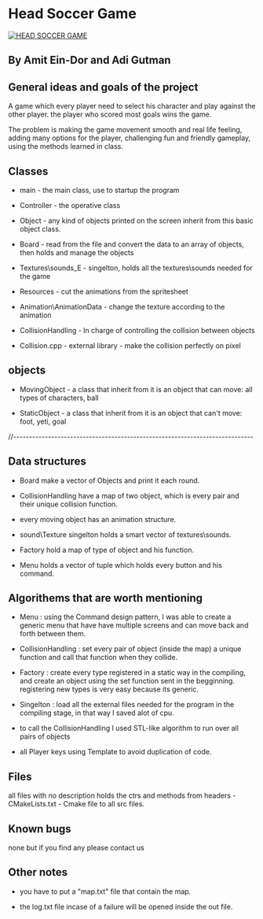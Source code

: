 <h1>Head Soccer Game</h1>

[![HEAD SOCCER GAME](https://img.youtube.com/vi/RueEIrjSXPI/0.jpg)](https://www.youtube.com/watch?v=RueEIrjSXPI "Everything Is AWESOME")

<h2>By Amit Ein-Dor and Adi Gutman</h2>
<h2>General ideas and goals of the project</h2>
<p>A game which every player need to select his character and play against the other player.
the player who scored most goals wins the game.</p>

<p>The problem is making the game movement smooth and real life feeling, 
 adding many options for the player, challenging fun and friendly gameplay,
using the methods learned in class.</p>

<h2>Classes</h2>
<ul>
	<li><p>main - the main class, use to startup the program </p></li>
	<li><p>Controller - the operative class </p></li>
	<li><p>Object - any kind of objects printed on the screen inherit from this basic object class. </p></li>
	<li><p>Board - read from the file and convert the data to an array of objects, then holds and manage the objects </p></li>
	<li><p>Textures\sounds_E - singelton, holds all the textures\sounds needed for the game </p></li>
	<li><p>Resources - cut the animations from the spritesheet </p></li>
	<li><p>Animation\AnimationData - change the texture according to the animation </p></li>
	<li><p>CollisionHandling - In charge of controlling the collision between objects </p></li>
	<li><p>Collision.cpp - external library - make the collision perfectly on pixel </p></li>
</ul>

<h2>objects</h2>
<ul>
	<li><p>MovingObject - a class that inherit from it is an object that can move: all types of characters, ball</p></li>
	<li><p>StaticObject - a class that inherit from it is an object that can't move: foot, yeti, goal</p></li>
</ul>
//----------------------------------------------------------------------------
<h2> Data structures </h2>
<ul>
	<li><p>Board make a vector of Objects and print it each round.</p></li>
	<li><p>CollisionHandling have a map of two object, which is every pair and their unique collision function.</p></li>
	<li><p>every moving object has an animation structure.</p></li>
	<li><p>sound\Texture singelton holds a smart vector of textures\sounds.</p></li>
	<li><p>Factory hold a map of type of object and his function.</p></li>
	<li><p>Menu holds a vector of tuple which holds every button and his command.</p></li>
	</ul>
	
<h2>Algorithems that are worth mentioning</h2>

<ul>
  <li><p>Menu : using the Command design pattern, I was able to create a generic menu that have
	have multiple screens and can move back and forth between them. </p></li>
  <li><p>CollisionHandling : set every pair of object (inside the map) a unique function 
	and call that function when they collide.</p></li>
	<li><p>Factory : create every type registered in a static way in the compiling,
	and create an object using the set function sent in the begginning.
	registering new types is very easy because its generic.</p>	</li>
	<li><p>Singelton : load all the external files needed for the program in the compiling stage,
	in that way I saved alot of cpu.</p>	</li>
	<li><p>to call the CollisionHandling I used STL-like algorithm to run over all pairs of objects</p>	</li>
	<li><p>all Player keys using Template to avoid duplication of code.</p>	</li>
</ul>

<h2>Files</h2>
<p>all files with no description holds the ctrs and methods from headers
-CMakeLists.txt - Cmake file to all src files.</p>

<h2>Known bugs</h2>
<p>none but if you find any please contact us</p>

<h2>Other notes</h2>
<ul>
	<li><p>you have to put a "map.txt" file that contain the map.</p></li>
  <li><p>the log.txt file incase of a failure will be opened inside the out file.</p></li>
</ul>
